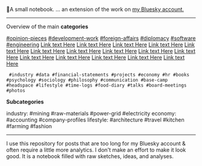 📘A small notebook. 
... an extension of the work on [my Bluesky account.](https://bsky.app/profile/robbeside.bsky.social)

---
Overview of the main **categories** 

[#opinion-pieces](https://bsky.app/hashtag/opinion-pieces?author=robbeside.bsky.social)
[#development-work](https://bsky.app/hashtag/development-work?author=robbeside.bsky.social)
[#foreign-affairs](https://bsky.app/hashtag/foreign-affairs?author=robbeside.bsky.social)
[#diplomacy](https://bsky.app/hashtag/diplomacy?author=robbeside.bsky.social)
[#software](https://bsky.app/hashtag/software?author=robbeside.bsky.social)
[#engineering](https://bsky.app/hashtag/engineering?author=robbeside.bsky.social)
[Link text Here](https://link-url-here.org)
[Link text Here](https://link-url-here.org)
[Link text Here](https://link-url-here.org)
[Link text Here](https://link-url-here.org)
[Link text Here](https://link-url-here.org)
[Link text Here](https://link-url-here.org)
[Link text Here](https://link-url-here.org)
[Link text Here](https://link-url-here.org)
[Link text Here](https://link-url-here.org)
[Link text Here](https://link-url-here.org)
[Link text Here](https://link-url-here.org)
[Link text Here](https://link-url-here.org)
[Link text Here](https://link-url-here.org)
[Link text Here](https://link-url-here.org)
[Link text Here](https://link-url-here.org)


 
     #industry #data #financial-statements #projects #economy #hr #books #psychology #sociology #philosophy #communication #base-camp #headspace #lifestyle #time-logs #food-diary #talks #board-meetings #photos

**Subcategories**

industry: #mining #raw-materials #power-grid #electricity
economy: #accounting #company-profiles
lifestyle: #architecture #travel #kitchen #farming #fashion


---
I use this repository for posts that are too long for my Bluesky account & often require a little more analytics. 
I don't make an effort to make it look good. It is a notebook filled with raw sketches, ideas, and analyses. 





